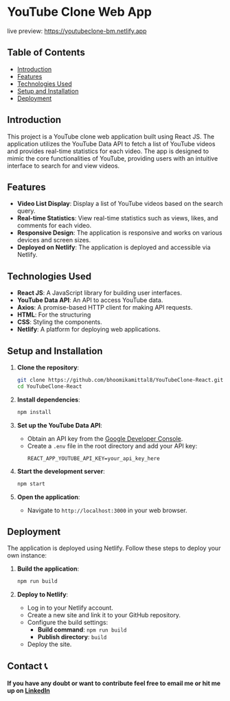 # YouTube Clone Web App 
live preview: https://youtubeclone-bm.netlify.app

## Table of Contents
- [Introduction](#introduction)
- [Features](#features)
- [Technologies Used](#technologies-used)
- [Setup and Installation](#setup-and-installation)
- [Deployment](#deployment)

## Introduction
This project is a YouTube clone web application built using React JS. The application utilizes the YouTube Data API to fetch a list of YouTube videos and provides real-time statistics for each video. The app is designed to mimic the core functionalities of YouTube, providing users with an intuitive interface to search for and view videos.

## Features
- **Video List Display**: Display a list of YouTube videos based on the search query.
- **Real-time Statistics**: View real-time statistics such as views, likes, and comments for each video.
- **Responsive Design**: The application is responsive and works on various devices and screen sizes.
- **Deployed on Netlify**: The application is deployed and accessible via Netlify.

## Technologies Used
- **React JS**: A JavaScript library for building user interfaces.
- **YouTube Data API**: An API to access YouTube data.
- **Axios**: A promise-based HTTP client for making API requests.
- **HTML**: For the structuring
- **CSS**: Styling the components.
- **Netlify**: A platform for deploying web applications.

## Setup and Installation
1. **Clone the repository**:
   ```bash
   git clone https://github.com/bhoomikamittal8/YouTubeClone-React.git
   cd YouTubeClone-React
   ```

2. **Install dependencies**:
   ```bash
   npm install
   ```

3. **Set up the YouTube Data API**:
   - Obtain an API key from the [Google Developer Console](https://developers.google.com/youtube/v3/getting-started).
   - Create a `.env` file in the root directory and add your API key:
     ```plaintext
     REACT_APP_YOUTUBE_API_KEY=your_api_key_here
     ```

4. **Start the development server**:
   ```bash
   npm start
   ```

5. **Open the application**:
   - Navigate to `http://localhost:3000` in your web browser.

## Deployment
The application is deployed using Netlify. Follow these steps to deploy your own instance:
1. **Build the application**:
   ```bash
   npm run build
   ```

2. **Deploy to Netlify**:
   - Log in to your Netlify account.
   - Create a new site and link it to your GitHub repository.
   - Configure the build settings:
     - **Build command**: `npm run build`
     - **Publish directory**: `build`
   - Deploy the site.

## Contact 📞

#### If you have any doubt or want to contribute feel free to email me or hit me up on [LinkedIn](https://www.linkedin.com/in/bhoomikamittal/)
